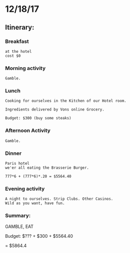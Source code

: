 # 12/18/17 

## Itinerary:

### Breakfast
	at the hotel
    cost $0
### Morning activity
	Gamble.
### Lunch
	Cooking for ourselves in the Kitchen of our Hotel room.
    
    Ingredients delivered by Vons online Grocery.
    
    Budget: $300 (buy some steaks)
### Afternoon Activity
	Gamble.
### Dinner
	Paris hotel
	we'er all eating the Brasserie Burger.
	
	777*6 + (777*6)*.20 = $5564.40
### Evening activity
	A night to ourselves. Strip Clubs. Other Casinos.
    Wild as you want, have fun.
    
 ### Summary:
GAMBLE, EAT

Budget: $??? + $300 + $5564.40

= $5864.4
